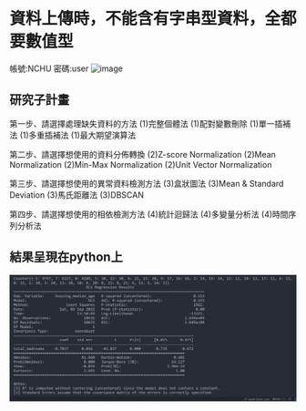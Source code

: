 # <Note> 資料上傳時，不能含有字串型資料，全都要數值型
帳號:NCHU
密碼:user
![image](https://github.com/noopy523/agricultural_UI/commit/f13caa62dd148679819edb08917a149cd15ccb70)
  
## 研究子計畫

第一步、請選擇處理缺失資料的方法
(1)完整個體法
(1)配對變數刪除
(1)單一插補法
(1)多重插補法
(1)最大期望演算法

第二步、請選擇想使用的資料分佈轉換
(2)Z-score Normalization
(2)Mean Normalization
(2)Min-Max Normalization
(2)Unit Vector Normalization

第三步、請選擇想使用的異常資料檢測方法
(3)盒狀圖法
(3)Mean & Standard Deviation
(3)馬氏距離法
(3)DBSCAN

第四步、請選擇想使用的相依檢測方法
(4)統計迴歸法
(4)多變量分析法
(4)時間序列分析法

## 結果呈現在python上
![image](https://github.com/noopy523/agricultural_UI/blob/main/figure1.jpg)








